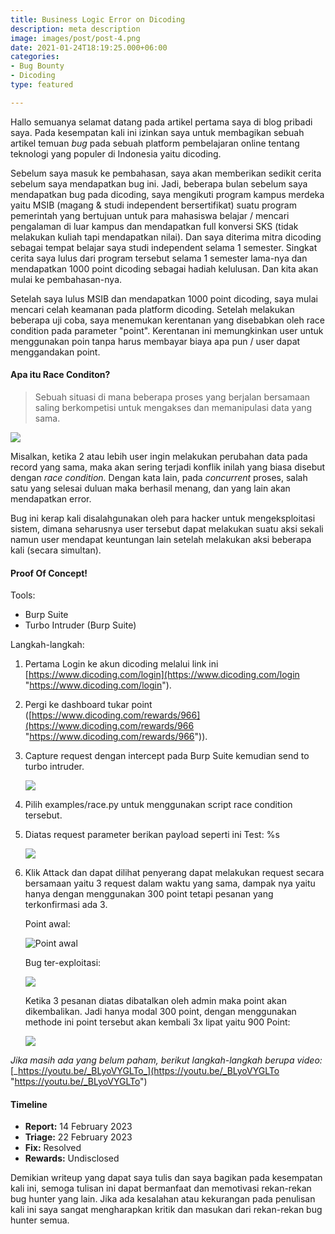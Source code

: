 ```yaml
---
title: Business Logic Error on Dicoding
description: meta description
image: images/post/post-4.png
date: 2021-01-24T18:19:25.000+06:00
categories:
- Bug Bounty
- Dicoding
type: featured

---
```

Hallo semuanya selamat datang pada artikel pertama saya di blog pribadi saya. Pada kesempatan kali ini izinkan saya untuk membagikan sebuah artikel temuan _bug_ pada sebuah platform pembelajaran online tentang teknologi yang populer di Indonesia yaitu dicoding.

Sebelum saya masuk ke pembahasan, saya akan memberikan sedikit cerita sebelum saya mendapatkan bug ini. Jadi, beberapa bulan sebelum saya mendapatkan bug pada dicoding, saya mengikuti program kampus merdeka yaitu MSIB (magang & studi independent bersertifikat) suatu program pemerintah yang bertujuan untuk para mahasiswa belajar / mencari pengalaman di luar kampus dan mendapatkan full konversi SKS (tidak melakukan kuliah tapi mendapatkan nilai). Dan saya diterima mitra dicoding sebagai tempat belajar saya studi independent selama 1 semester. Singkat cerita saya lulus dari program tersebut selama 1 semester lama-nya dan mendapatkan 1000 point dicoding sebagai hadiah kelulusan. Dan kita akan mulai ke pembahasan-nya.

Setelah saya lulus MSIB dan mendapatkan 1000 point dicoding, saya mulai mencari celah keamanan pada platform dicoding. Setelah melakukan beberapa uji coba, saya menemukan kerentanan yang disebabkan oleh race condition pada parameter "point". Kerentanan ini memungkinkan user untuk menggunakan poin tanpa harus membayar biaya apa pun / user dapat menggandakan point.

#### Apa itu Race Conditon?

> Sebuah situasi di mana beberapa proses yang berjalan bersamaan saling berkompetisi untuk mengakses dan memanipulasi data yang sama.

![](https://miro.medium.com/v2/resize:fit:360/0*DVIMwe5k8C4g7dsq.png)

Misalkan, ketika 2 atau lebih user ingin melakukan perubahan data pada record yang sama, maka akan sering terjadi konflik inilah yang biasa disebut dengan _race condition._ Dengan kata lain, pada _concurrent_ proses, salah satu yang selesai duluan maka berhasil menang, dan yang lain akan mendapatkan error.

Bug ini kerap kali disalahgunakan oleh para hacker untuk mengeksploitasi sistem, dimana seharusnya user tersebut dapat melakukan suatu aksi sekali namun user mendapat keuntungan lain setelah melakukan aksi beberapa kali (secara simultan).

#### Proof Of Concept!

Tools:

* Burp Suite
* Turbo Intruder (Burp Suite)

Langkah-langkah:

1. Pertama Login ke akun dicoding melalui link ini [https://www.dicoding.com/login](https://www.dicoding.com/login "https://www.dicoding.com/login").
2. Pergi ke dashboard tukar point ([https://www.dicoding.com/rewards/966](https://www.dicoding.com/rewards/966 "https://www.dicoding.com/rewards/966")).
3. Capture request dengan intercept pada Burp Suite kemudian send to turbo intruder.

   ![](/images/dicoding-poc-1.png)
4. Pilih examples/race.py untuk menggunakan script race condition tersebut.
5. Diatas request parameter berikan payload seperti ini Test: %s

   ![](/images/dicoding-poc-2.png)
6. Klik Attack dan dapat dilihat penyerang dapat melakukan request secara bersamaan yaitu 3 request dalam waktu yang sama, dampak nya yaitu hanya dengan menggunakan 300 point tetapi pesanan yang terkonfirmasi ada 3.

   Point awal:

   ![Point awal](/images/dicoding-poc-3.png "Point awal")

   Bug ter-exploitasi:

   ![](/images/dicoding-poc-4.png)

   Ketika 3 pesanan diatas dibatalkan oleh admin maka point akan dikembalikan. Jadi hanya modal 300 point, dengan menggunakan methode ini point tersebut akan kembali 3x lipat yaitu 900 Point:

   ![](/images/dicoding-poc-5.png)

_Jika masih ada yang belum paham, berikut langkah-langkah berupa video:_[_https://youtu.be/_BLyoVYGLTo_](https://youtu.be/_BLyoVYGLTo "https://youtu.be/_BLyoVYGLTo")

#### Timeline

* **Report:** 14 February 2023
* **Triage:** 22 February 2023
* **Fix:** Resolved
* **Rewards:** Undisclosed

Demikian writeup yang dapat saya tulis dan saya bagikan pada kesempatan kali ini, semoga tulisan ini dapat bermanfaat dan memotivasi rekan-rekan bug hunter yang lain. Jika ada kesalahan atau kekurangan pada penulisan kali ini saya sangat mengharapkan kritik dan masukan dari rekan-rekan bug hunter semua.